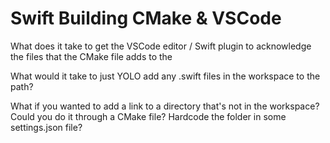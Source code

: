 # Swift Building CMake & VSCode

What does it take to get the VSCode editor / Swift plugin to acknowledge the files that the CMake file adds to the 

What would it take to just YOLO add any .swift files in the workspace to the path?

What if you wanted to add a link to a directory that's not in the workspace? Could you do it through a CMake file? Hardcode the folder in some settings.json file? 